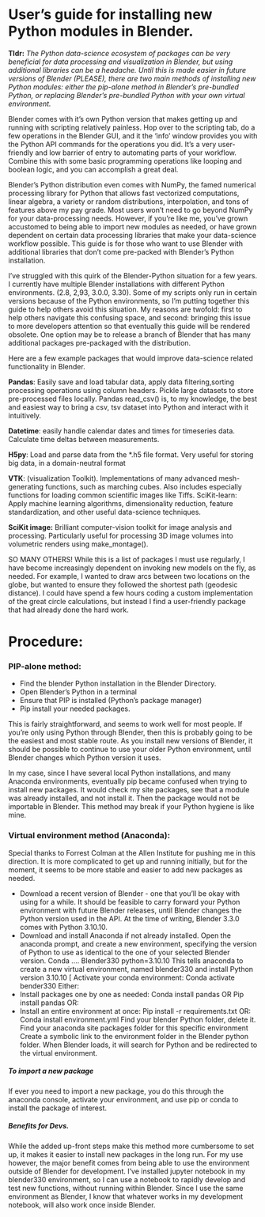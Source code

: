 # User’s guide for installing new Python modules in Blender. 

**Tldr:** *The Python data-science ecosystem of packages can be very beneficial for data processing and visualization in Blender, but using additional libraries can be a headache.  Until this is made easier in future versions of Blender (PLEASE), there are two main methods of installing new Python modules: either the pip-alone method in Blender’s pre-bundled Python, or replacing Blender’s pre-bundled Python with your own virtual environment.* 

Blender comes with it’s own Python version that makes getting up and running with scripting relatively painless. Hop over to the scripting tab, do a few operations in the Blender GUI, and it the ‘info’ window provides you with the Python API commands for the operations you did. It’s a very user-friendly and low barrier of entry to automating parts of your workflow. 
Combine this with some basic programming operations like looping and boolean logic, and you can accomplish a great deal. 

Blender’s Python distribution even comes with NumPy, the famed numerical processing library for Python that allows fast vectorized computations,  linear algebra, a variety or random distributions, interpolation, and tons of features above my pay grade. Most users won’t  need to go beyond NumPy for your data-processing needs. However, if you’re like me, you’ve grown accustomed to being able to import new modules as needed, or have grown dependent on certain data processing libraries that make your data-science workflow possible. This guide is for those who want to use Blender with additional libraries that don’t come pre-packed with Blender’s Python installation. 

I’ve struggled with this quirk of the Blender-Python situation for a few years. I currently have multiple Blender installations with different Python environments. (2.8, 2,93, 3.0.0, 3.30). Some of my scripts only run in certain versions because of the Python environments, so I’m putting together this guide to help others avoid this situation. My reasons are twofold: first to help others navigate this confusing space, and second: bringing this issue to more developers attention so that eventually this guide will be rendered obsolete. One option may be to release a branch of Blender that has many additional packages pre-packaged with the distribution.

Here are a few example packages that would improve data-science related functionality in Blender. 

**Pandas**: Easily save and load tabular data, apply data filtering,sorting processing operations using column headers. Pickle large datasets to store pre-processed files locally. Pandas read_csv() is, to my knowledge, the best and easiest way to bring a csv, tsv dataset into Python and interact with it intuitively.

**Datetime**: easily handle calendar dates and times for timeseries data. Calculate time deltas between measurements.

**H5py**: Load and parse data from the *.h5 file format. Very useful for storing big data, in a domain-neutral format 

**VTK**: (visualization Toolkit). Implementations of many advanced mesh-generating functions, such as marching cubes. Also includes especially functions for loading common scientific images like Tiffs. 
SciKit-learn: Apply machine learning algorithms, dimensionality reduction, feature standardization, and other useful data-science techniques.

**SciKit image:** Brilliant computer-vision toolkit for image analysis and processing. Particularly useful for processing 3D image volumes into volumetric renders using make_montage().

SO MANY OTHERS! While this is a list of packages I must use regularly, I have become increasingly dependent on invoking new models on the fly, as needed. For example, I wanted to draw arcs between two locations on the globe, but wanted to ensure they followed the shortest path (geodesic distance). I could have spend a few hours coding a custom implementation of the great circle calculations, but instead I find a user-friendly package that had already done the hard work. 


# Procedure:

### PIP-alone method:

- Find the blender Python installation in the Blender Directory.
- Open Blender’s Python in a terminal
- Ensure that PIP is installed (Python’s package manager)
- Pip install your needed packages. 

This is fairly straightforward, and seems to work well for most people. If you’re only using Python through Blender, then this is probably going to be the easiest and most stable route. As you install new versions of Blender, it should be possible to continue to use your older Python environment, until Blender changes which Python version it uses. 

In my case, since I have several local Python installations, and many Anaconda environments, eventually pip became confused when trying to install new packages. It would check my site packages, see that a module was already installed, and not install it. Then the package would not be importable in Blender. This method may break if your Python hygiene is like mine.


### Virtual environment method (Anaconda): 


Special thanks to Forrest Colman at the Allen Institute for pushing me in this direction. It is more complicated to get up and running initially, but for the moment, it seems to be more stable and easier to add new packages as needed. 

- Download a recent version of Blender - one that you’ll be okay with using for a while. It should be feasible to carry forward your Python environment with future Blender releases, until Blender changes the Python version used in the API. At the time of writing, Blender 3.3.0 comes with Python 3.10.10.
- Download and install Anaconda if not already installed. Open the anaconda prompt, and create a new environment, specifying the version of Python to use as identical to the one of your selected Blender version. 
Conda …. Blender330 python=3.10.10
This tells anaconda to create a new virtual environment, named blender330 and install Python version 3.10.10
[ Activate your conda environment:
Conda activate bender330
Either:
- Install packages one by one as needed:
Conda install pandas
OR
Pip install pandas
OR:
- Install an entire environment at once:
Pip install -r requirements.txt
OR:
Conda install environment.yml
Find your blender Python folder, delete it.
Find your anaconda site packages folder for this specific environment
Create a symbolic link to the environment folder in the Blender python folder. When Blender loads, it will search for Python and be redirected to the virtual environment. 

##### To import a new package
If ever you need to import a new package, you do this through the anaconda console, activate your environment, and use pip or conda to install the package of interest. 


##### Benefits for Devs.
While the added up-front steps make this method more cumbersome to set up, it makes it easier to install new packages in the long run. For my use however, the major benefit comes from being able to use the environment outside of Blender for development. I’ve installed jupyter notebook in my blender330 environment, so I can use a notebook to rapidly develop and test new functions, without running within Blender. Since I use the same environment as Blender, I know that whatever works in my development notebook, will also work once inside Blender.




 


